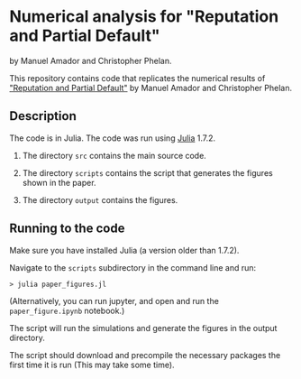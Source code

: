 # Numerical analysis for "Reputation and Partial Default" 

by Manuel Amador and Christopher Phelan. 

This repository contains code that replicates the numerical results of ["Reputation and Partial Default"](https://manuelamador.me/files/reputationpartial.pdf) by Manuel Amador and Christopher Phelan. 

## Description

The code is in Julia. The code was run using [Julia](https://julialang.org/) 1.7.2. 


1. The directory `src` contains the main source code. 

2. The directory `scripts` contains the script that generates the figures shown in the paper. 

3. The directory `output` contains the figures.

## Running to the code

Make sure you have installed Julia (a version older than 1.7.2). 

Navigate to the `scripts` subdirectory in the command line and run:  

    > julia paper_figures.jl 

(Alternatively, you can run jupyter, and open and run the `paper_figure.ipynb` notebook.) 

The script will run the simulations and generate the figures in the output directory. 

The script should download and precompile the necessary packages the first time it is run (This may take some time). 
